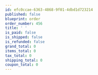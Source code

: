 ```yaml
---
id: efc0ccae-6363-4868-9f01-4dbd1d723214
published: false
blueprint: order
order_number: 456
title: ' '
is_paid: false
is_shipped: false
is_refunded: false
grand_total: 0
items_total: 0
tax_total: 0
shipping_total: 0
coupon_total: 0
---
```

